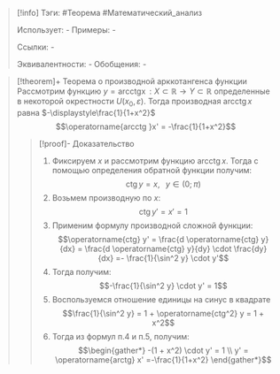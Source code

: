 > [!info]
> Тэги: #Теорема #Математический_анализ   
> 
> Использует: *-*
> Примеры: *-*
> 
> Ссылки: *-*
> 
> Эквивалентности: *-*
> Обобщения: *-*

> [!theorem]+ Теорема о производной арккотангенса функции 
> Рассмотрим функцию $y = \operatorname{arcctg x}:X \subset \mathbb{R}\rightarrow Y \subset \mathbb{R}$ определенные в некоторой окрестности $U(x_0, \varepsilon)$. Тогда производная $\operatorname{arcctg }x$ равна $-\displaystyle\frac{1}{1+x^2}$ $$\operatorname{arcctg }x' =  -\frac{1}{1+x^2}$$
> > [!proof]- Доказательство
> > 1. Фиксируем $x$ и рассмотрим функцию $\operatorname{arcctg }x$. Тогда с помощью определения обратной функции получим: $$\operatorname {ctg} y = x, \;\;\; y \in \left(0; \pi\right)$$
> > 2. Возьмем производную по $x$: $$\operatorname{ctg} y' = x' = 1$$
> > 3. Применим формулу производной сложной функции: $$\operatorname{ctg} y' = \frac{d \operatorname{ctg} y}{dx} = \frac{d \operatorname{ctg} y}{dy} \cdot \frac{dy}{dx} =- \frac{1}{\sin^2 y} \cdot y'$$
> > 4. Тогда получим: $$-\frac{1}{\sin^2 y} \cdot y' = 1$$
> > 5. Воспользуемся отношение единицы на синус в квадрате $$\frac{1}{\sin^2 y} = 1 + \operatorname{ctg^2} y = 1 + x^2$$ 
> > 6. Тогда из формул п.4 и п.5, получим: $$\begin{gather*} -(1 + x^2) \cdot y' = 1 \\ y' = \operatorname{arctg} x' =-\frac{1}{1+x^2} \end{gather*}$$